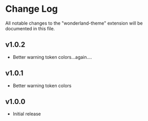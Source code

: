 # Change Log

All notable changes to the "wonderland-theme" extension will be documented in this file.

## v1.0.2

- Better warning token colors...again....

## v1.0.1

- Better warning token colors

## v1.0.0

- Initial release

